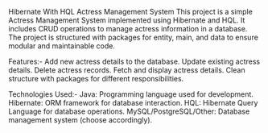 Hibernate With HQL Actress Management System
This project is a simple Actress Management System implemented using Hibernate and HQL. It includes CRUD operations to manage actress information in a database. The project is structured with packages for entity, main, and data to ensure modular and maintainable code.

Features:-
Add new actress details to the database.
Update existing actress details.
Delete actress records.
Fetch and display actress details.
Clean structure with packages for different responsibilities.

Technologies Used:-
Java: Programming language used for development.
Hibernate: ORM framework for database interaction.
HQL: Hibernate Query Language for database operations.
MySQL/PostgreSQL/Other: Database management system (choose accordingly).
